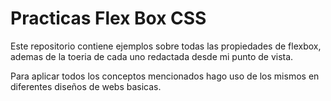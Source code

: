 # Practicas Flex Box CSS

Este repositorio contiene ejemplos sobre todas las propiedades de flexbox, ademas de la toeria de cada uno redactada desde mi punto de vista.

Para aplicar todos los conceptos mencionados hago uso de los mismos en diferentes diseños de webs basicas.
